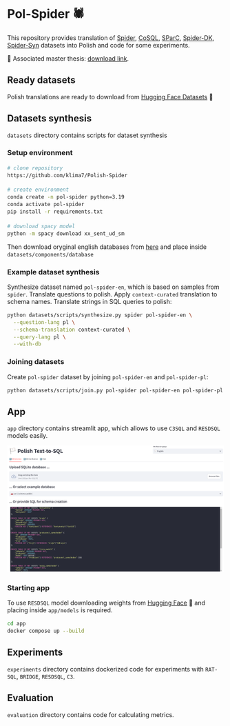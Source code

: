 # Pol-Spider 🕷️

This repository provides translation of [Spider](https://yale-lily.github.io/spider), [CoSQL](https://yale-lily.github.io/cosql), [SParC](https://yale-lily.github.io/sparc), [Spider-DK](https://github.com/ygan/Spider-DK), [Spider-Syn](https://github.com/ygan/Spider-Syn) datasets into Polish and code for some experiments.

📄 Associated master thesis: [download link](https://github.com/klima7/Master-Thesis/releases/download/submit/master-thesis.pdf).

## Ready datasets
Polish translations are ready to download from [Hugging Face Datasets](https://huggingface.co/datasets/klima7/Pol-Spider/tree/main) 🤗

## Datasets synthesis
`datasets` directory contains scripts for dataset synthesis

### Setup environment
```bash
# clone repository
https://github.com/klima7/Polish-Spider

# create environment
conda create -n pol-spider python=3.19
conda activate pol-spider
pip install -r requirements.txt

# download spacy model
python -m spacy download xx_sent_ud_sm
```

Then download oryginal english databases from [here](https://huggingface.co/datasets/klima7/Pol-Spider/blob/main/_database.zip) and place inside `datasets/components/database`

### Example dataset synthesis
Synthesize dataset named `pol-spider-en`, which is based on samples from `spider`. Translate questions to polish. Apply `context-curated` translation to schema names. Translate strings in SQL queries to polish:
```bash
python datasets/scripts/synthesize.py spider pol-spider-en \
  --question-lang pl \
  --schema-translation context-curated \
  --query-lang pl \
  --with-db
```

### Joining datasets
Create `pol-spider` dataset by joining `pol-spider-en` and `pol-spider-pl`:
```bash
python datasets/scripts/join.py pol-spider pol-spider-en pol-spider-pl
```

## App
`app` directory contains streamlit app, which allows to use `C3SQL` and `RESDSQL` models easily.

![app_image](app/image.png)

### Starting app
To use `RESDSQL` model downloading weights from [Hugging Face](https://huggingface.co/klima7/Pol-Spider-App) 🤗 and placing inside `app/models` is required.
```bash
cd app
docker compose up --build
```

## Experiments
`experiments` directory contains dockerized code for experiments with `RAT-SQL`, `BRIDGE`, `RESDSQL`, `C3`.

## Evaluation
`evaluation` directory contains code for calculating metrics.
